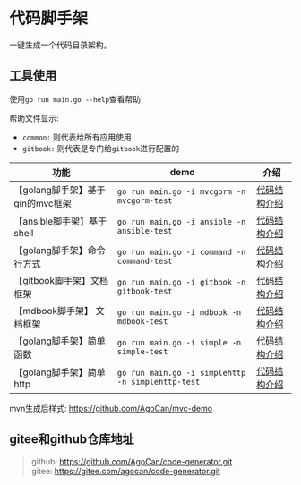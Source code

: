 
# 代码脚手架

一键生成一个代码目录架构。

## 工具使用

使用`go run main.go --help`查看帮助

帮助文件显示:

- `common:` 则代表给所有应用使用
- `gitbook:` 则代表是专门给`gitbook`进行配置的

|功能|demo|介绍|
|---|---|---|
|【golang脚手架】基于gin的mvc框架|`go run main.go -i mvcgorm -n mvcgorm-test`|[代码结构介绍](./docs/mvc.md)|
|【ansible脚手架】基于shell|`go run main.go -i ansible -n ansible-test`|[代码结构介绍](./docs/ansible.md)|
|【golang脚手架】命令行方式|`go run main.go -i command -n command-test`|[代码结构介绍](./docs/command.md)|
|【gitbook脚手架】文档框架|`go run main.go -i gitbook -n gitbook-test`|[代码结构介绍](./docs/gitbook.md)|
|【mdbook脚手架】 文档框架|`go run main.go -i mdbook -n mdbook-test`|[代码结构介绍](./docs/mdbook.md)|
|【golang脚手架】简单函数|`go run main.go -i simple -n simple-test`|[代码结构介绍](./docs/simple.md)|
|【golang脚手架】简单http|`go run main.go -i simplehttp -n simplehttp-test`|[代码结构介绍](./docs/http.md)|



mvn生成后样式: https://github.com/AgoCan/mvc-demo


## gitee和github仓库地址

> github: https://github.com/AgoCan/code-generator.git  
> gitee: https://gitee.com/agocan/code-generator.git  